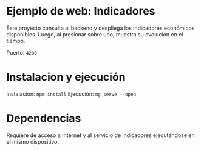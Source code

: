 # Ejemplo de web: Indicadores

Este proyecto consulta al backend y despliega los indicadores económicos disponibles.
Luego, al presionar sobre uno, muestra su evolución en el tiempo.

Puerto: `4200`

# Instalacion y ejecución

Instalación: `npm install`
Ejecución:   `ng serve --open`


# Dependencias

Requiere de acceso a Internet y al servicio de indicadores ejecutándose en el mismo
dispositivo.